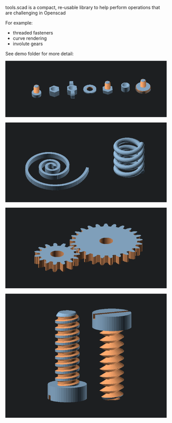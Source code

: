 

tools.scad is a compact, re-usable library to help perform operations that are challenging in Openscad

For example:

- threaded fasteners
- curve rendering
- involute gears


See demo folder for more detail:

![Fasteners](https://raw.githubusercontent.com/etray/openscad_tools/main/Images/fasteners.png?raw=true "Fasteners")

![Curves](https://github.com/etray/openscad_tools/blob/main/Images/curves.png?raw=true "Curves")

![Gears](https://github.com/etray/openscad_tools/blob/main/Images/gears.png?raw=true "Gears")

![Gears](https://github.com/etray/openscad_tools/blob/main/Images/threadTypes.PNG?raw=true "Thread Types")
